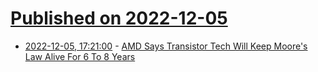 # [Published on 2022-12-05](index.md)

* [2022-12-05, 17:21:00](https://tech.slashdot.org/story/22/12/05/1652237/amd-says-transistor-tech-will-keep-moores-law-alive-for-6-to-8-years?utm_source=rss1.0mainlinkanon&utm_medium=feed) - [AMD Says Transistor Tech Will Keep Moore's Law Alive For 6 To 8 Years](https://tech.slashdot.org/story/22/12/05/1652237/amd-says-transistor-tech-will-keep-moores-law-alive-for-6-to-8-years?utm_source=rss1.0mainlinkanon&utm_medium=feed)
